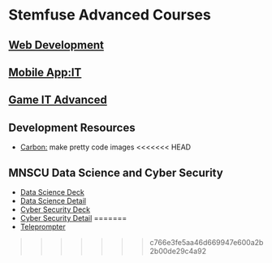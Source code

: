 # Stemfuse Advanced Courses

## [Web Development](./webdesign)
## [Mobile App:IT](./mobile)
## [Game IT Advanced]()

## Development Resources
* [Carbon:](https://carbon.now.sh) make pretty code images
<<<<<<< HEAD

## MNSCU Data Science and Cyber Security
* [Data Science Deck](https://docs.google.com/presentation/d/1hoXTnFjuDYqbSW2t-kozXhX0_D9SqLhqPiE6dXySakQ/edit?usp=sharing)
* [Data Science Detail](https://docs.google.com/spreadsheets/d/1BEfSmHxk0ECh8AbteH8ssy9Q-hzffPSlYxhuU0Pk4TQ/edit?usp=sharing)
* [Cyber Security Deck](https://docs.google.com/presentation/d/1eumsD-FNSRWwPybcdGsDxVcgnMiBttlN33H1yQof4JI/edit?usp=sharing)
* [Cyber Security Detail](https://docs.google.com/spreadsheets/d/1Fl4kgkWf5DaY2nm4v_gc3Kz1TbrK79enMuOExaC3OfY/edit?usp=sharing)
=======
* [Teleprompter](https://telepromptermirror.com/telepromptersoftware.htm)
>>>>>>> c766e3fe5aa46d669947e600a2b2b00de29c4a92
